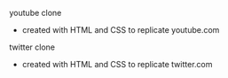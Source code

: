 youtube clone 
- created with HTML and CSS to replicate youtube.com

twitter clone 
- created with HTML and CSS to replicate twitter.com
